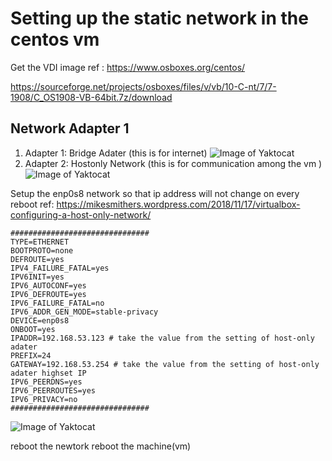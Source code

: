 # Setting up the static network in the centos vm 

 Get the VDI image ref : https://www.osboxes.org/centos/ 

https://sourceforge.net/projects/osboxes/files/v/vb/10-C-nt/7/7-1908/C_OS1908-VB-64bit.7z/download

## Network Adapter 1 
   1. Adapter 1:  Bridge Adater (this is for internet)
   ![Image of Yaktocat](https://octodex.github.com/images/yaktocat.png)
   2. Adapter 2: Hostonly Network (this is for communication among the vm )
   ![Image of Yaktocat](https://octodex.github.com/images/yaktocat.png)

Setup the enp0s8 network so that ip address will not change on every reboot 
ref: https://mikesmithers.wordpress.com/2018/11/17/virtualbox-configuring-a-host-only-network/ 

```vi /etc/sysconfig/network-scripts/ifcfg-en0s8
###############################
TYPE=ETHERNET
BOOTPROTO=none
DEFROUTE=yes
IPV4_FAILURE_FATAL=yes
IPV6INIT=yes
IPV6_AUTOCONF=yes
IPV6_DEFROUTE=yes
IPV6_FAILURE_FATAL=no
IPV6_ADDR_GEN_MODE=stable-privacy
DEVICE=enp0s8
ONBOOT=yes
IPADDR=192.168.53.123 # take the value from the setting of host-only adater 
PREFIX=24
GATEWAY=192.168.53.254 # take the value from the setting of host-only adater highset IP
IPV6_PEERDNS=yes
IPV6_PEERROUTES=yes
IPV6_PRIVACY=no
###############################
```   

![Image of Yaktocat](https://octodex.github.com/images/yaktocat.png)

reboot the newtork 
reboot the machine(vm)
